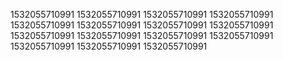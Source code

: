 1532055710991
1532055710991
1532055710991
1532055710991
1532055710991
1532055710991
1532055710991
1532055710991
1532055710991
1532055710991
1532055710991
1532055710991
1532055710991
1532055710991
1532055710991